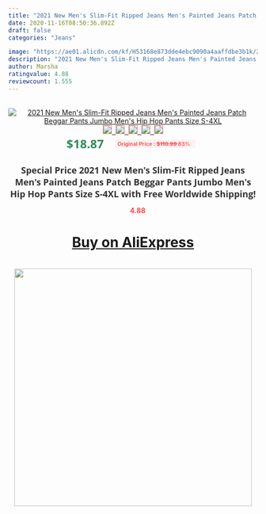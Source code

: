 ```yaml
---
title: "2021 New Men's Slim-Fit Ripped Jeans Men's Painted Jeans Patch Beggar Pants Jumbo Men's Hip Hop Pants Size S-4XL"
date: 2020-11-16T08:50:36.892Z
draft: false
categories: "Jeans"

image: "https://ae01.alicdn.com/kf/H53168e873dde4ebc9090a4aaffdbe3b1k/2021-New-Men-s-Slim-Fit-Ripped-Jeans-Men-s-Painted-Jeans-Patch-Beggar-Pants-Jumbo.jpg"
description: "2021 New Men's Slim-Fit Ripped Jeans Men's Painted Jeans Patch Beggar Pants Jumbo Men's Hip Hop Pants Size S-4XL"
author: Marsha
ratingvalue: 4.88
reviewcount: 1.555
---
```

<br>
<div style="text-align: center;">
<a href="https://s.click.aliexpress.com/e/_AppSSt" target="_blank" rel="nofollow noopener noreferrer"><img alt="2021 New Men's Slim-Fit Ripped Jeans Men's Painted Jeans Patch Beggar Pants Jumbo Men's Hip Hop Pants Size S-4XL" class="magnifier-image" src="https://ae01.alicdn.com/kf/H53168e873dde4ebc9090a4aaffdbe3b1k/2021-New-Men-s-Slim-Fit-Ripped-Jeans-Men-s-Painted-Jeans-Patch-Beggar-Pants-Jumbo.jpg_640x640.jpg">
<br>
<img style="border:1px solid salmon" src="https://ae01.alicdn.com/kf/H53168e873dde4ebc9090a4aaffdbe3b1k/2021-New-Men-s-Slim-Fit-Ripped-Jeans-Men-s-Painted-Jeans-Patch-Beggar-Pants-Jumbo.jpg_120x120.jpg">&nbsp;&nbsp;<img style="border:1px solid salmon" src="https://ae01.alicdn.com/kf/H357bdda603b540c0bc4c8d7e8be03c18z/2021-New-Men-s-Slim-Fit-Ripped-Jeans-Men-s-Painted-Jeans-Patch-Beggar-Pants-Jumbo.jpg_120x120.jpg">&nbsp;&nbsp;<img style="border:1px solid salmon" src="https://ae01.alicdn.com/kf/Hfca4b5aa3d6a4fd39dd8e8d203d78cc23/2021-New-Men-s-Slim-Fit-Ripped-Jeans-Men-s-Painted-Jeans-Patch-Beggar-Pants-Jumbo.jpg_120x120.jpg">&nbsp;&nbsp;<img style="border:1px solid salmon" src="https://ae01.alicdn.com/kf/H25625102cb7f4f5196cb053093f45570j/2021-New-Men-s-Slim-Fit-Ripped-Jeans-Men-s-Painted-Jeans-Patch-Beggar-Pants-Jumbo.jpg_120x120.jpg">&nbsp;&nbsp;<img style="border:1px solid salmon" src="https://ae01.alicdn.com/kf/H65eb9d840ec64acd8085c11889086399I/2021-New-Men-s-Slim-Fit-Ripped-Jeans-Men-s-Painted-Jeans-Patch-Beggar-Pants-Jumbo.jpg_120x120.jpg"></a></div><br0>
<div style="text-align: center;"><span style="background-color: white; border: 0px; box-sizing: border-box; color: seagreen; display: inline-block; font-family: &quot;open sans&quot; , &quot;arial&quot; , &quot;helvetica&quot; , sans-serif , &quot;heiti&quot;; font-size: 24px; font-stretch: inherit; font-weight: 700; line-height: inherit; margin: 0px 10px 0px 0px; padding: 0px; vertical-align: middle;">$18.87 </span>
<span style="background: rgb(255 , 241 , 241); border-radius: 3px; border: 0px; box-sizing: border-box; color: #ff4747; display: inline-block; font-family: inherit; font-size: 12px; font-stretch: inherit; font-style: inherit; font-variant: inherit; font-weight: 600; line-height: inherit; margin: 0px; padding: 2px 5px; transform: scale(0.9); vertical-align: middle;">Original Price : <b style="text-decoration: line-through;">$110.99 </b> 83%&nbsp;&nbsp;</span></div>
<h1 style="color: #333333; display: inline-block; font-family: &quot;open sans&quot; , &quot;arial&quot; , &quot;helvetica&quot; , sans-serif , &quot;heiti&quot;; font-size: 18px; font-stretch: inherit; font-weight: 700; text-align: center;">Special Price 2021 New Men's Slim-Fit Ripped Jeans Men's Painted Jeans Patch Beggar Pants Jumbo Men's Hip Hop Pants Size S-4XL with Free Worldwide Shipping!</h1>
<div style="color: #ff4747; text-align: center;">
<img src="https://4.bp.blogspot.com/-M0ZcTcb-5uY/XleCXlxnR4I/AAAAAAAAAEc/OrjgMkXV1oMQFaCRZj5HQwOCBcu3w1FegCPcBGAYYCw/s1600/star.png" style="height: 15px;">&nbsp;<b>4.88</b></div>
<div class="button_cont" align="center"><a class="buynow_a" href="https://s.click.aliexpress.com/e/_AppSSt" target="_blank" rel="nofollow noopener noreferrer"><H1>Buy on AliExpress</H1></a></div><br>
<div class="separator" style="clear: both; text-align: center;">
<img src="https://lh3.googleusercontent.com/-pTy5HemUv9M/XlePHvY0dAI/AAAAAAAAAE4/0nX5iRUoIWY8eMW9Dpxeirr157OZliDIgCLcBGAsYHQ/s1600/badge.gif" width="480">
</div>
